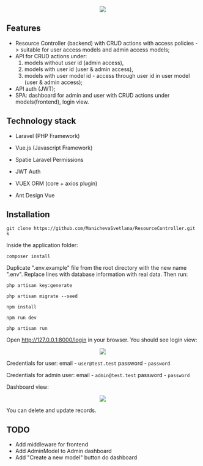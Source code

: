 <p align="center">
<img src="https://i.ibb.co/vXPcD6F/2019-09-21-17-07-19.png">
</p>

## Features

- Resource Controller (backend) with CRUD actions with access policies -> suitable for user access models and admin access models;
- API for CRUD actions under: 
  1. models without user id (admin access),
  2. models with user id (user & admin access),
  3. models with user model id - access through user id in user model (user & admin access);
- API auth (JWT);  
- SPA: dashboard for admin and user with CRUD actions under models(frontend), login view.

## Technology stack

- Laravel (PHP Framework)
- Vue.js (Javascript Framework)

- Spatie Laravel Permissions
- JWT Auth
- VUEX ORM (core + axios plugin)
- Ant Design Vue

## Installation

~~~~ 
git clone https://github.com/ManichevaSvetlana/ResourceController.git 
k	
~~~~

Inside the application folder:

~~~~ 
composer install	
~~~~

Duplicate ".env.example" file from the root directory with the new name ".env". 
Replace lines with database information with real data.
Then run:

~~~~ 
php artisan key:generate
~~~~
~~~~ 
php artisan migrate	--seed
~~~~
~~~~ 
npm install
~~~~
~~~~ 
npm run dev
~~~~
~~~~ 
php artisan run 
~~~~

Open http://127.0.0.1:8000/login in your browser. You should see login view:

<p align="center">
<img src="https://i.ibb.co/KWJQKRq/2019-09-21-17-36-31.png">
</p>

Credentials for user:
email - `user@test.test`
password - `password`

Credentials for admin user:
email - `admin@test.test`
password - `password`

Dashboard view:
<p align="center">
<img src="https://i.ibb.co/vXPcD6F/2019-09-21-17-07-19.png">
</p>

You can delete and update records.

## TODO

- Add middleware for frontend
- Add AdminModel to Admin dashboard
- Add "Create a new model" button do dashboard

